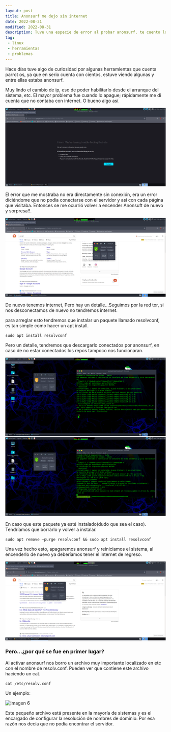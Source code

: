```yaml
---
layout: post
title: Anonsurf me dejo sin internet
date: 2022-08-31
modified: 2022-08-31
description: Tuve una especie de error al probar anonsurf, te cuento lo que paso, como lo agregle y por que paso.
tag:
 - linux
 - herramientas
 - problemas
---
```


Hace días tuve algo de curiosidad por algunas herramientas que cuenta parrot os, ya que en serio cuenta con cientos, estuve viendo algunas y entre ellas estaba anonsurf.

Muy lindo el cambio de ip, eso de poder habilitarlo desde el arranque del sistema, etc. El mayor problema fue cuando lo apague; rápidamente me di cuenta que no contaba con internet. O bueno algo así.

![imagen 1](https://raw.githubusercontent.com/skayblye/skayblye.github.io/master/_posts/sin-internet-anonsurf/zero.png)

El error que me mostraba no era directamente sin conexión, era un error diciéndome que no podía conectarse con el servidor y así con cada página que visitaba. Entonces se me ocurrió volver a encender Anonsuft de nuevo y sorpresa!!.

![imagen 2](https://raw.githubusercontent.com/skayblye/skayblye.github.io/master/_posts/sin-internet-anonsurf/zero1.png)

De nuevo tenemos internet, Pero hay un detalle…Seguimos por la red tor, si nos desconectamos de nuevo no tendremos internet.

para arreglar esto tendremos que instalar un paquete llamado resolvconf, es tan simple como hacer un apt install.

    sudo apt install resolvconf 

Pero un detalle, tendremos que descargarlo conectados por anonsurf, en caso de no estar conectados los repos tampoco nos funcionaran.

![imagen 3](https://raw.githubusercontent.com/skayblye/skayblye.github.io/master/_posts/sin-internet-anonsurf/zero2.png)
![imagen 4](https://raw.githubusercontent.com/skayblye/skayblye.github.io/master/_posts/sin-internet-anonsurf/zero3.png)

En caso que este paquete ya esté instalado(dudo que sea el caso). Tendríamos que borrarlo y volver a instalar.

    sudo apt remove –purge resolvconf && sudo apt install resolvconf 

Una vez hecho esto, apagaremos anonsurf y reiniciamos el sistema, al encenderlo de nuevo ya deberíamos tener el internet de regreso.

![imagen 5](https://raw.githubusercontent.com/skayblye/skayblye.github.io/master/_posts/sin-internet-anonsurf/zero4.png)

### Pero…¿por qué se fue en primer lugar?

Al activar anonsurf nos borro un archivo muy importante localizado en etc con el nombre de resolv.conf. Pueden ver que contiene este archivo haciendo un cat.

    cat /etc/resolv.conf

Un ejemplo: 

![imagen 6](https://raw.githubusercontent.com/skayblye/skayblye.github.io/master/_posts/sin-internet-anonsurf/Selecci%C3%B3n_003.png)

Este pequeño archivo está presente en la mayoría de sistemas y es el encargado de configurar la resolución de nombres de dominio. Por esa razón nos decía que no podía encontrar el servidor.
